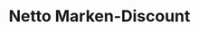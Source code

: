 ---
title: "Netto Marken-Discount"
url: /brandenburg-an-der-havel/netto-marken-discount/
shop: Supermarkt
---